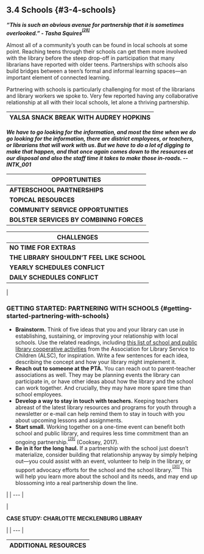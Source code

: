 ## 3.4 Schools {#3-4-schools}

**_“This is such an obvious avenue for partnership that it is sometimes overlooked.” - Tasha Squires<sup><sup id="281255367986520-footnote-ref-27"><a href="#281255367986520-footnote-27">[28]</a></sup></sup>_**

Almost all of a community’s youth can be found in local schools at some point. Reaching teens through their schools can get them more involved with the library before the steep drop-off in participation that many librarians have reported with older teens. Partnerships with schools also build bridges between a teen’s formal and informal learning spaces—an important element of connected learning.

Partnering with schools is particularly challenging for most of the librarians and library workers we spoke to. Very few reported having any collaborative relationship at all with their local schools, let alone a thriving partnership.

| **YALSA SNACK BREAK WITH AUDREY HOPKINS** |
| --- |

**_We have to go looking for the information, and most the time when we do go looking for the information, there are district employees, or teachers, or librarians that will work with us. But we have to do a lot of digging to make that happen, and that once again comes down to the resources at our disposal and also the staff time it takes to make those in-roads. -- INTK_001_**

| **OPPORTUNITIES** |
| --- |
| **AFTERSCHOOL PARTNERSHIPS** | Libraries can offer their space to afterschool programs, or conduct their own. Conducting afterschool programs on the school campus itself can help libraries reach underserved youth who might not be able to travel to the library building. |
| **TOPICAL RESOURCES** | Libraries can provide resources and information literacy programs for students, particularly when the school’s library is under-equipped. Themed presentations or online resources on evergreen subjects like health or history may be valuable to teachers, and library staff can help students learn to use library resources and equipment for science fairs or special projects. Schools with special focuses­—technology, or the arts—may also be receptive to specialized, relevant programming. |
| **COMMUNITY SERVICE OPPORTUNITIES** | Many schools require students to perform community service. Libraries can offer service opportunities, but can also facilitate connections between students and other community organizations in need of volunteers. |
| **BOLSTER SERVICES BY COMBINING FORCES** | Partnering with a school or school library can help you provide better services and resources to teens who are underserved, marginalized, at-risk, or otherwise disadvantaged. For instance, one library in Virginia allowed rotating portions of their audiobook collection to be housed at a school for the benefit of blind students. |

| **CHALLENGES** |
| --- |
| **NO TIME FOR EXTRAS** | Teachers and school librarians are notoriously busy. Along with their full daily schedules, their curricula are also “busy”—full of requirements and necessary lessons, activities, and tests. They may not have classroom time to spare for library-related activities. To justify the time and effort required for a library and school to work together, you should be able present a very clear benefit. |
| **THE LIBRARY SHOULDN’T FEEL LIKE SCHOOL** | One of the strengths of the public library as an informal learning space is that it’s not school. As INTK_059 put it, “School comes with a lot of negative feelings oftentimes, and this is a much more open-ended space of imagination and freedom.” A library-school partnership shouldn’t make teens feel like they are spending even more time in school. |
| **YEARLY SCHEDULES CONFLICT** | “It’s all about the timing,” says Tasha Squires. Teachers and school librarians are particularly busy around the end of the school year, just as public librarians approach a flurry of summer learning activities. Squires recommends discussing potential partnerships around the beginning of the school year, which may be stressful but is a time when “people tend to be fresh and optimistic.” |
| **DAILY SCHEDULES CONFLICT** | Even in the day-to-day, youth librarians tend to have “opposite” schedules from teachers and school librarians—they are most busy when youth are not in school. This can make communication challenging, so be patient yet persistent, and be flexible with your schedule to make occasional meetings possible if you can. |

| 

### GETTING STARTED: PARTNERING WITH SCHOOLS {#getting-started-partnering-with-schools}

*   **Brainstorm.** Think of five ideas that you and your library can use in establishing, sustaining, or improving your relationship with local schools. Use the related readings, including [this list of school and public library cooperative activities](http://www.ala.org/alsc/schoolplcoop) from the Association for Library Service to Children (ALSC), for inspiration. Write a few sentences for each idea, describing the concept and how your library might implement it.
*   **Reach out to someone at the PTA.** You can reach out to parent-teacher associations as well. They may be planning events the library can participate in, or have other ideas about how the library and the school can work together. And crucially, they may have more spare time than school employees.
*   **Develop a way to stay in touch with teachers.** Keeping teachers abreast of the latest library resources and programs for youth through a newsletter or e-mail can help remind them to stay in touch with you about upcoming lessons and assignments.
*   **Start small.** Working together on a one-time event can benefit both school and public library, and requires less time commitment than an ongoing partnership.<sup><sup id="281255367986520-footnote-ref-28"><a href="#281255367986520-footnote-28">[29]</a></sup></sup> (Cooksey, 2017).
*   **Be in it for the long haul.** If a partnership with the school just doesn’t materialize, consider building that relationship anyway by simply helping out—you could assist with an event, volunteer to help in the library, or support advocacy efforts for the school and the school library.<sup><sup id="281255367986520-footnote-ref-29"><a href="#281255367986520-footnote-29">[30]</a></sup></sup> This will help you learn more about the school and its needs, and may end up blossoming into a real partnership down the line.

 |
| --- |

| 

**CASE STUDY: CHARLOTTE MECKLENBURG LIBRARY**

 |
| --- |

| **ADDITIONAL RESOURCES** |
| --- |

[^28]: Squires, Tasha. _Library Partnerships: Making Connections between School and Public Libraries_. Medford, NJ: Information Today, Inc., 2009, xv.

[^29]: Cooksey, Ashley J. “Partnerships beyond Four Walls.” _American Libraries Magazine_, January 3, 2017.

[^30]: Squires, Tasha. _Library Partnerships: Making Connections between School and Public Libraries_. Medford, NJ: Information Today, Inc., 2009, 21\.